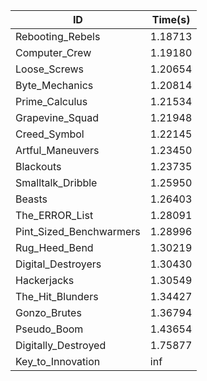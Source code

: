 |ID|Time(s)|
|-|-|
|Rebooting_Rebels|1.18713|
|Computer_Crew|1.19180|
|Loose_Screws|1.20654|
|Byte_Mechanics|1.20814|
|Prime_Calculus|1.21534|
|Grapevine_Squad|1.21948|
|Creed_Symbol|1.22145|
|Artful_Maneuvers|1.23450|
|Blackouts|1.23735|
|Smalltalk_Dribble|1.25950|
|Beasts|1.26403|
|The_ERROR_List|1.28091|
|Pint_Sized_Benchwarmers|1.28996|
|Rug_Heed_Bend|1.30219|
|Digital_Destroyers|1.30430|
|Hackerjacks|1.30549|
|The_Hit_Blunders|1.34427|
|Gonzo_Brutes|1.36794|
|Pseudo_Boom|1.43654|
|Digitally_Destroyed|1.75877|
|Key_to_Innovation|inf|

